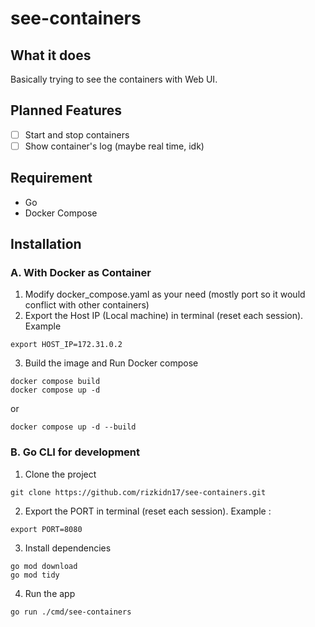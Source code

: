 # see-containers

## What it does
Basically trying to see the containers with Web UI.

## Planned Features
- [ ] Start and stop containers
- [ ] Show container's log (maybe real time, idk)

## Requirement
- Go
- Docker Compose

## Installation
### A. With Docker as Container
1. Modify docker_compose.yaml as your need (mostly port so it would conflict with other containers)
2. Export the Host IP (Local machine) in terminal (reset each session). Example
```
export HOST_IP=172.31.0.2
``` 
3. Build the image and Run Docker compose
```
docker compose build
docker compose up -d
```
or
```
docker compose up -d --build
```
### B. Go CLI for development
1. Clone the project
```
git clone https://github.com/rizkidn17/see-containers.git
```
2. Export the PORT in terminal (reset each session). Example :
```
export PORT=8080
```
3. Install dependencies
```
go mod download
go mod tidy
```
4. Run the app
```
go run ./cmd/see-containers
```
